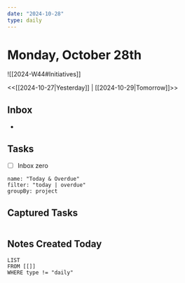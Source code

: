 ```yaml
---
date: "2024-10-28"
type: daily
---
```


# Monday, October 28th

![[2024-W44#Initiatives]]

<<[[2024-10-27|Yesterday]] | [[2024-10-29|Tomorrow]]>>

## Inbox
- 

## Tasks 
- [ ] Inbox zero
```todoist
name: "Today & Overdue"
filter: "today | overdue"
groupBy: project
```
## Captured Tasks
```tasks
```

## Notes Created Today
```dataview
LIST
FROM [[]]
WHERE type != "daily"
```
